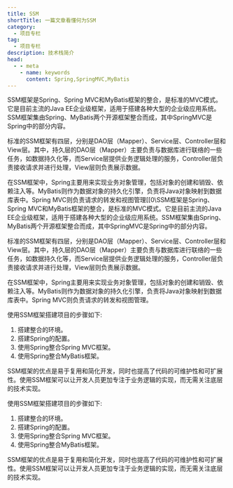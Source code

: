 ```yaml
---
title: SSM
shortTitle: 一篇文章看懂何为SSM
category:
  - 项目专栏
tag:
  - 项目专栏
description: 技术栈简介
head:
  - - meta
    - name: keywords
      content: Spring,SpringMVC,MyBatis
--- 
```


SSM框架是Spring、Spring MVC和MyBatis框架的整合，是标准的MVC模式。它是目前主流的Java EE企业级框架，适用于搭建各种大型的企业级应用系统。SSM框架集由Spring、MyBatis两个开源框架整合而成，其中SpringMVC是Spring中的部分内容。

标准的SSM框架有四层，分别是DAO层（Mapper）、Service层、Controller层和View层。其中，持久层的DAO层（Mapper）主要负责与数据库进行联络的一些任务，如数据持久化等，而Service层提供业务逻辑处理的服务，Controller层负责接收请求并进行处理，View层则负责展示数据。

在SSM框架中，Spring主要用来实现业务对象管理，包括对象的创建和销毁、依赖注入等。MyBatis则作为数据对象的持久化引擎，负责将Java对象映射到数据库表中。Spring MVC则负责请求的转发和视图管理[[0\SSM框架是Spring、Spring MVC和MyBatis框架的整合，是标准的MVC模式。它是目前主流的Java EE企业级框架，适用于搭建各种大型的企业级应用系统。SSM框架集由Spring、MyBatis两个开源框架整合而成，其中SpringMVC是Spring中的部分内容。

标准的SSM框架有四层，分别是DAO层（Mapper）、Service层、Controller层和View层。其中，持久层的DAO层（Mapper）主要负责与数据库进行联络的一些任务，如数据持久化等，而Service层提供业务逻辑处理的服务，Controller层负责接收请求并进行处理，View层则负责展示数据。

在SSM框架中，Spring主要用来实现业务对象管理，包括对象的创建和销毁、依赖注入等。MyBatis则作为数据对象的持久化引擎，负责将Java对象映射到数据库表中。Spring MVC则负责请求的转发和视图管理。

使用SSM框架搭建项目的步骤如下:

1. 搭建整合的环境。
2. 搭建Spring的配置。
3. 使用Spring整合Spring MVC框架。
4. 使用Spring整合MyBatis框架。

SSM框架的优点是易于复用和简化开发，同时也提高了代码的可维护性和可扩展性。使用SSM框架可以让开发人员更加专注于业务逻辑的实现，而无需关注底层的技术实现。

使用SSM框架搭建项目的步骤如下:

1. 搭建整合的环境。
2. 搭建Spring的配置。
3. 使用Spring整合Spring MVC框架。
4. 使用Spring整合MyBatis框架。

SSM框架的优点是易于复用和简化开发，同时也提高了代码的可维护性和可扩展性。使用SSM框架可以让开发人员更加专注于业务逻辑的实现，而无需关注底层的技术实现。